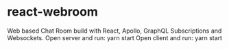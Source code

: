 # react-webroom
Web based Chat Room build with React, Apollo, GraphQL Subscriptions and Websockets.
Open server and run: yarn start
Open client and run: yarn start
